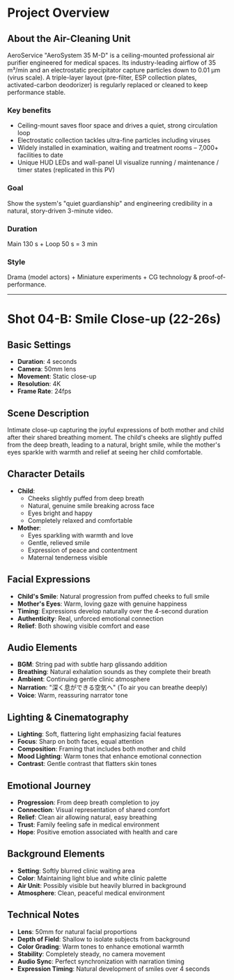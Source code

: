 # Project Overview

## About the Air-Cleaning Unit
AeroService "AeroSystem 35 M-D" is a ceiling-mounted professional air purifier engineered for medical spaces.
Its industry-leading airflow of 35 m³/min and an electrostatic precipitator capture particles down to 0.01 µm (virus scale). A triple-layer layout (pre-filter, ESP collection plates, activated-carbon deodorizer) is regularly replaced or cleaned to keep performance stable.

### Key benefits
- Ceiling-mount saves floor space and drives a quiet, strong circulation loop
- Electrostatic collection tackles ultra-fine particles including viruses
- Widely installed in examination, waiting and treatment rooms – 7,000+ facilities to date
- Unique HUD LEDs and wall-panel UI visualize running / maintenance / timer states (replicated in this PV)

### Goal
Show the system's "quiet guardianship" and engineering credibility in a natural, story-driven 3-minute video.

### Duration
Main 130 s + Loop 50 s = 3 min

### Style
Drama (model actors) + Miniature experiments + CG technology & proof-of-performance.

---

# Shot 04-B: Smile Close-up (22-26s)

## Basic Settings
- **Duration**: 4 seconds
- **Camera**: 50mm lens
- **Movement**: Static close-up
- **Resolution**: 4K
- **Frame Rate**: 24fps

## Scene Description
Intimate close-up capturing the joyful expressions of both mother and child after their shared breathing moment. The child's cheeks are slightly puffed from the deep breath, leading to a natural, bright smile, while the mother's eyes sparkle with warmth and relief at seeing her child comfortable.

## Character Details
- **Child**: 
  - Cheeks slightly puffed from deep breath
  - Natural, genuine smile breaking across face
  - Eyes bright and happy
  - Completely relaxed and comfortable
- **Mother**:
  - Eyes sparkling with warmth and love
  - Gentle, relieved smile
  - Expression of peace and contentment
  - Maternal tenderness visible

## Facial Expressions
- **Child's Smile**: Natural progression from puffed cheeks to full smile
- **Mother's Eyes**: Warm, loving gaze with genuine happiness
- **Timing**: Expressions develop naturally over the 4-second duration
- **Authenticity**: Real, unforced emotional connection
- **Relief**: Both showing visible comfort and ease

## Audio Elements
- **BGM**: String pad with subtle harp glissando addition
- **Breathing**: Natural exhalation sounds as they complete their breath
- **Ambient**: Continuing gentle clinic atmosphere
- **Narration**: "深く息ができる空気へ" (To air you can breathe deeply)
- **Voice**: Warm, reassuring narrator tone

## Lighting & Cinematography
- **Lighting**: Soft, flattering light emphasizing facial features
- **Focus**: Sharp on both faces, equal attention
- **Composition**: Framing that includes both mother and child
- **Mood Lighting**: Warm tones that enhance emotional connection
- **Contrast**: Gentle contrast that flatters skin tones

## Emotional Journey
- **Progression**: From deep breath completion to joy
- **Connection**: Visual representation of shared comfort
- **Relief**: Clean air allowing natural, easy breathing
- **Trust**: Family feeling safe in medical environment
- **Hope**: Positive emotion associated with health and care

## Background Elements
- **Setting**: Softly blurred clinic waiting area
- **Color**: Maintaining light blue and white clinic palette
- **Air Unit**: Possibly visible but heavily blurred in background
- **Atmosphere**: Clean, peaceful medical environment

## Technical Notes
- **Lens**: 50mm for natural facial proportions
- **Depth of Field**: Shallow to isolate subjects from background
- **Color Grading**: Warm tones to enhance emotional warmth
- **Stability**: Completely steady, no camera movement
- **Audio Sync**: Perfect synchronization with narration timing
- **Expression Timing**: Natural development of smiles over 4 seconds 